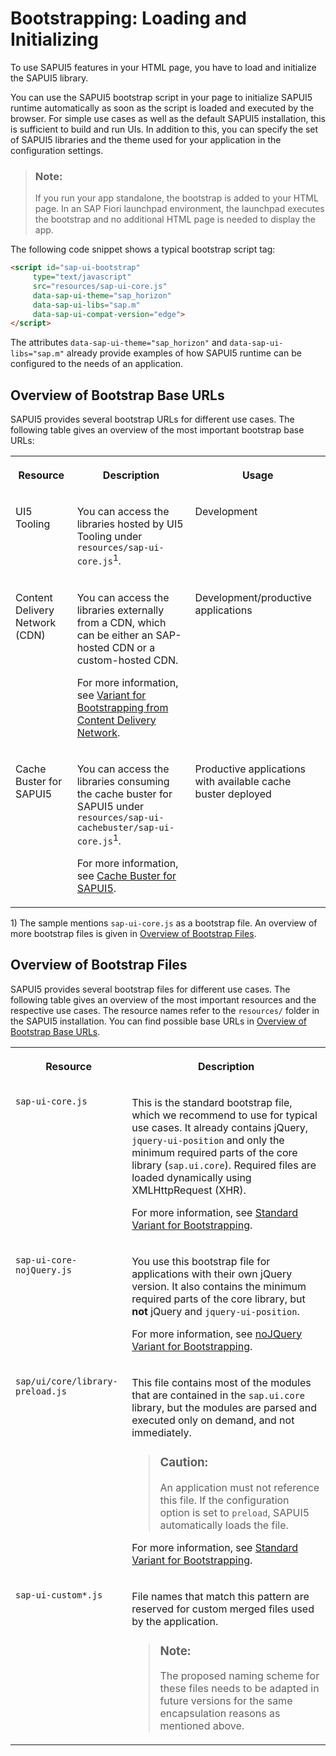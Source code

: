 <!-- loioa04b0d10fb494d1cb722b9e341b584ba -->

# Bootstrapping: Loading and Initializing

To use SAPUI5 features in your HTML page, you have to load and initialize the SAPUI5 library.

You can use the SAPUI5 bootstrap script in your page to initialize SAPUI5 runtime automatically as soon as the script is loaded and executed by the browser. For simple use cases as well as the default SAPUI5 installation, this is sufficient to build and run UIs. In addition to this, you can specify the set of SAPUI5 libraries and the theme used for your application in the configuration settings.

> ### Note:  
> If you run your app standalone, the bootstrap is added to your HTML page. In an SAP Fiori launchpad environment, the launchpad executes the bootstrap and no additional HTML page is needed to display the app.

The following code snippet shows a typical bootstrap script tag:

```html
<script id="sap-ui-bootstrap" 
     type="text/javascript"
     src="resources/sap-ui-core.js"
     data-sap-ui-theme="sap_horizon"
     data-sap-ui-libs="sap.m"
     data-sap-ui-compat-version="edge">
</script>
```

The attributes `data-sap-ui-theme="sap_horizon"` and `data-sap-ui-libs="sap.m"` already provide examples of how SAPUI5 runtime can be configured to the needs of an application.



<a name="loioa04b0d10fb494d1cb722b9e341b584ba__section_OBBU"/>

## Overview of Bootstrap Base URLs

SAPUI5 provides several bootstrap URLs for different use cases. The following table gives an overview of the most important bootstrap base URLs:


<table>
<tr>
<th valign="top">

Resource

</th>
<th valign="top">

Description

</th>
<th valign="top">

Usage

</th>
</tr>
<tr>
<td valign="top">

UI5 Tooling

</td>
<td valign="top">

You can access the libraries hosted by UI5 Tooling under `resources/sap-ui-core.js`<sup>1</sup>.

</td>
<td valign="top">

Development

</td>
</tr>
<tr>
<td valign="top">

Content Delivery Network \(CDN\)

</td>
<td valign="top">

You can access the libraries externally from a CDN, which can be either an SAP-hosted CDN or a custom-hosted CDN.

For more information, see [Variant for Bootstrapping from Content Delivery Network](variant-for-bootstrapping-from-content-delivery-network-2d3eb2f.md).

</td>
<td valign="top">

Development/productive applications

</td>
</tr>
<tr>
<td valign="top">

Cache Buster for SAPUI5 

</td>
<td valign="top">

You can access the libraries consuming the cache buster for SAPUI5 under `resources/sap-ui-cachebuster/sap-ui-core.js`<sup>1</sup>.

For more information, see [Cache Buster for SAPUI5](cache-buster-for-sapui5-91f0809.md).

</td>
<td valign="top">

Productive applications with available cache buster deployed

</td>
</tr>
</table>

1\) The sample mentions `sap-ui-core.js` as a bootstrap file. An overview of more bootstrap files is given in [Overview of Bootstrap Files](bootstrapping-loading-and-initializing-a04b0d1.md#loioa04b0d10fb494d1cb722b9e341b584ba__section_OBF).



<a name="loioa04b0d10fb494d1cb722b9e341b584ba__section_OBF"/>

## Overview of Bootstrap Files

SAPUI5 provides several bootstrap files for different use cases. The following table gives an overview of the most important resources and the respective use cases. The resource names refer to the `resources/` folder in the SAPUI5 installation. You can find possible base URLs in [Overview of Bootstrap Base URLs](bootstrapping-loading-and-initializing-a04b0d1.md#loioa04b0d10fb494d1cb722b9e341b584ba__section_OBBU).


<table>
<tr>
<th valign="top">

Resource

</th>
<th valign="top">

Description

</th>
</tr>
<tr>
<td valign="top">

`sap-ui-core.js`

</td>
<td valign="top">

This is the standard bootstrap file, which we recommend to use for typical use cases. It already contains jQuery, `jquery-ui-position` and only the minimum required parts of the core library \(`sap.ui.core`\). Required files are loaded dynamically using XMLHttpRequest \(XHR\).

For more information, see [Standard Variant for Bootstrapping](standard-variant-for-bootstrapping-91f1f45.md).

</td>
</tr>
<tr>
<td valign="top">

`sap-ui-core-nojQuery.js`

</td>
<td valign="top">

You use this bootstrap file for applications with their own jQuery version. It also contains the minimum required parts of the core library, but **not** jQuery and `jquery-ui-position`.

For more information, see [noJQuery Variant for Bootstrapping](nojquery-variant-for-bootstrapping-91f1dd0.md).

</td>
</tr>
<tr>
<td valign="top">

`sap/ui/core/library-preload.js`

</td>
<td valign="top">

This file contains most of the modules that are contained in the `sap.ui.core` library, but the modules are parsed and executed only on demand, and not immediately.

> ### Caution:  
> An application must not reference this file. If the configuration option is set to `preload`, SAPUI5 automatically loads the file.

For more information, see [Standard Variant for Bootstrapping](standard-variant-for-bootstrapping-91f1f45.md).

</td>
</tr>
<tr>
<td valign="top">

`sap-ui-custom*.js`

</td>
<td valign="top">

File names that match this pattern are reserved for custom merged files used by the application.

> ### Note:  
> The proposed naming scheme for these files needs to be adapted in future versions for the same encapsulation reasons as mentioned above.



</td>
</tr>
</table>

